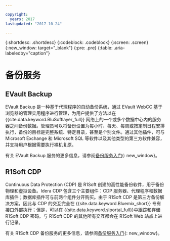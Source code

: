 ```yaml
---

copyright:
  years: 2017
lastupdated: "2017-10-24"

---
```

{:shortdesc: .shortdesc}
{:codeblock: .codeblock}
{:screen: .screen}
{:new_window: target="_blank"}
{:pre: .pre}
{:table: .aria-labeledby="caption"}

# 备份服务

## EVault Backup

EVault Backup 是一种基于代理程序的自动备份系统，通过 EVault WebCC 基于浏览器的管理实用程序进行管理，为用户提供了方法以在 {{site.data.keyword.BluSoftlayer_full}} 网络上的一个或多个数据中心内的服务器之间备份数据。管理员可以将备份设置为每小时、每天、每周或按定制日程安排执行，备份的目标是完整系统、特定目录，甚至是个别文件。通过其他插件，可与 Microsoft Exchange 和 Microsoft SQL 等软件以及其他类型的第三方软件兼容，并支持用户根据需要执行裸机复原。

有关 EVault Backup 服务的更多信息，请参阅[备份服务入门](../infrastructure/Backup/index.html){: new_window}。

## R1Soft CDP

Continuous Data Protection (CDP) 是 R1Soft 创建的高性能备份软件，用于备份物理和虚拟设备。Idera CDP 包含三个主要组件：CDP 服务器、代理程序和数据库插件；数据库插件可与前两个组件分开购买。由于 R1Soft CDP 是第三方备份解决方案，因此与 CDP 的交互完全在 {{site.data.keyword.Bluemix_short}} 专有接口外部执行；但是，可以在 {{site.data.keyword.slportal_full}}中跟踪和存储 R1Soft CDP 密码。与 R1Soft CDP 的其他所有交互都会在 R1Soft Web 站点上进行记录。

有关 R1Soft CDP 备份服务的更多信息，请参阅[备份服务入门](../infrastructure/Backup/index.html){: new_window}。
